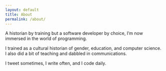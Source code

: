 ```yaml
---
layout: default
title: About
permalink: /about/
---
```

A historian by training but a software developer by choice, I’m now immersed in the world of programming.

I trained as a cultural historian of gender, education, and computer science. I also did a bit of teaching and dabbled in communications.

I tweet sometimes, I write often, and I code daily.
